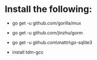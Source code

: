 # Install the following:

* go get -u github.com/gorilla/mux
* go get -u github.com/jinzhu/gorm
* go get -u github.com\mattn\go-sqlite3

* install tdm-gcc